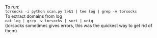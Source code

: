 To run:  
`torsocks -i python scan.py 2>&1 | tee log | grep -v torsocks`  
To extract domains from log  
`cat log | grep -v torsocks | sort | uniq`  
(torsocks sometimes gives errors, this was the quickest way to get rid of them)
